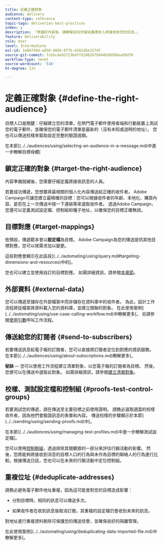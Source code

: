 ```yaml
---
title: 定義正確對象
audience: delivery
content-type: reference
topic-tags: deliveries-best-practices
index: y
description: 「準備好內容後，請瞭解如何仔細定義哪些人將會收到您的訊息。」
feature: Deliverability
role: User
level: Intermediate
exl-id: 1e06fd9d-e850-4856-8f7b-b581dbe157df
source-git-commit: fcb5c4a92f23bdffd1082b7b044b5859dead9d70
workflow-type: tm+mt
source-wordcount: '516'
ht-degree: 11%

---
```


# 定義正確對象 {#define-the-right-audience}

目標人口是關鍵：仔細建立您的清單，在熱門電子郵件使用者端和行動裝置上測試您的電子郵件，並確保您的電子郵件清單是最新的（沒有未知或過時的地址）。 您也可以傳送校樣來幫助設定完整的驗證週期。

在本節](../../audiences/using/selecting-an-audience-in-a-message.md)中進一步瞭解目標母體[

## 鎖定正確的對象 {#target-the-right-audience}

內容準備就緒後，您需要仔細定義將接收訊息的人員。

若要成功傳遞，您想要將最相關的個人化內容傳送給正確的收件者。 Adobe Campaign可讓您建立最精確的目標：您可以根據收件者的年齡、本地化、購買內容、是否在上一次傳送中按一下連結等來選取收件者。 透過Adobe Campaign，您還可以定義測試設定檔、控制組和種子地址，以確保您的目標正確無誤。

## 目標對應 {#target-mappings}

依預設，傳遞範本會以&#x200B;**設定檔**&#x200B;為目標。 Adobe Campaign為您的傳送提供其他目標對應，您可以視需求加以變更。

這些對應會顯示在此區段](../../automating/using/query.md#targeting-dimensions-and-resources)中的[。

您也可以建立並使用自訂的目標對應。 如需詳細資訊，請參閱[本章節](../../administration/using/target-mappings-in-campaign.md)。

## 外部資料 {#external-data}

您可以傳遞至儲存在外部檔案中而非儲存在資料庫中的收件者。 為此，設計工作流程將從檔案將資料載入您的資料庫，並建立關聯的對象。  在此使用案例](../../automating/using/use-case-calling-workflow.md)中瞭解更多[。 另請參閱[使用引數](../../automating/using/calling-a-workflow-with-external-parameters.md)呼叫工作流程。

## 傳送給您的訂閱者 {#send-to-subscribers}

若要傳送訊息給電子報的訂閱者，您可以直接將訂閱者定位到對應的資訊服務。 在本節](../../audiences/using/about-subscriptions.md)瞭解更多[。

**秘訣** — 您可以使用工作流程建立清單對象，以您電子報的訂閱者為目標。 然後，您便可以在傳送中選取此對象。 如需詳細資訊，請參閱[建立清單對象](../../audiences/using/creating-audiences.md#creating-list-audiences)。

## 校樣、測試設定檔和控制組 {#proofs-test-control-groups}

若要測試您的傳遞，請在傳送至主要目標之前使用證明。
請務必選取適當的校樣收件者，因為他們會驗證訊息的表單和內容。 傳送校樣的步驟顯示於本節](../../sending/using/sending-proofs.md)中[。

在本節](../../audiences/using/managing-test-profiles.md)中進一步瞭解測試設定檔[。

您可以使用[控制群組](../../sending/using/control-group.md)，透過排除其閱聽眾的一部分來評估行銷活動的影響。 然後，您將能夠將接收到消息的目標人口的行為與未作為目標的聯絡人的行為進行比較。根據傳送日誌，您也可以在未來的行銷活動中定位控制組。

## 重複位址 {#deduplicate-addresses}

請務必避免電子郵件地址重複，因為這可能會對您的目標造成影響：

* 分割目標時，相同的訊息可以傳送多次。

* 如果收件者在收到訊息後取消訂閱，其重複的設定檔仍會收到未來的訊息。

對地址進行重複資料刪除可保護您的傳送信譽，並確保良好的隔離管理。

在此使用案例](../../automating/using/deduplicating-data-imported-file.md)中瞭解更多[。

